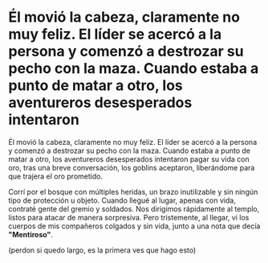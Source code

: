 # Él movió la cabeza, claramente no muy feliz. El líder se acercó a la persona y comenzó a destrozar su pecho con la maza. Cuando estaba a punto de matar a otro, los aventureros desesperados intentaron 

Él movió la cabeza, claramente no muy feliz. El líder se acercó a la persona y comenzó a destrozar su pecho con la maza. Cuando estaba a punto de matar a otro, los aventureros desesperados intentaron pagar su vida con oro, tras una breve conversación, los goblins aceptaron, liberándome para que trajera el oro prometido.

Corrí por el bosque con múltiples heridas, un brazo inutilizable y sin ningún tipo de protección u objeto. Cuando llegué al lugar, apenas con vida, contraté gente del gremio y soldados. Nos dirigimos rápidamente al templo, listos para atacar de manera sorpresiva. Pero tristemente, al llegar, vi los cuerpos de mis compañeros colgados y sin vida, junto a una nota que decía **"Mentiroso"**.

(perdon si quedo largo, es la primera ves que hago esto)

